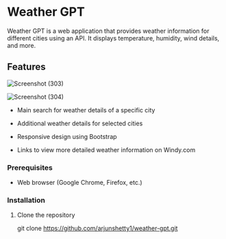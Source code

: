 # Weather GPT

Weather GPT is a web application that provides weather information for different cities using an API. It displays temperature, humidity, wind details, and more.



## Features

![Screenshot (303)](https://github.com/arjunshetty1/Weather-App/assets/97979919/f2847a12-4a88-4945-a1e9-1a3786ea0edd)

![Screenshot (304)](https://github.com/arjunshetty1/Weather-App/assets/97979919/5fc625b8-2b17-4c98-af63-b436b9c36776)


- Main search for weather details of a specific city
- Additional weather details for selected cities

- Responsive design using Bootstrap
- Links to view more detailed weather information on Windy.com

### Prerequisites

- Web browser (Google Chrome, Firefox, etc.)

### Installation

1. Clone the repository
   
   git clone https://github.com/arjunshetty1/weather-gpt.git
